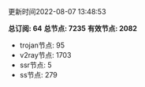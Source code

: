 更新时间2022-08-07 13:48:53

**总订阅: 64**
**总节点: 7235**
**有效节点: 2082**
- trojan节点: 95
- v2ray节点: 1703
- ssr节点: 5
- ss节点: 279
